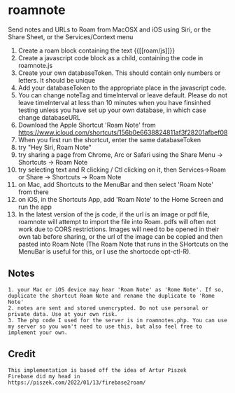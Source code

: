 # roamnote
Send notes and URLs to Roam from MacOSX and iOS using Siri, or the Share Sheet, or the Services/Context menu

1. Create a roam block containing the text {{[[roam/js]]}}
2. Create a javascript code block as a child, containing the code in roamnote.js
3. Create your own databaseToken. This should contain only numbers or letters. It should be unique
4. Add your databaseToken to the appropriate place in the javascript code.
5. You can change noteTag and timeInterval or leave default. Please do not leave timeInterval at less than 10 minutes when you have finsinhed testing unless you have set up your own database, in which case change databaseURL
6. Download the Apple Shortcut 'Roam Note' from https://www.icloud.com/shortcuts/156b0e6638824811af3f28201afbef08
7. When you first run the shortcut, enter the same databaseToken
8. try "Hey Siri, Roam Note"
9. try sharing a page from Chrome, Arc or Safari using the Share Menu -> Shortcuts -> Roam Note
10. try selecting text and R clicking / Ctl clicking on it, then Services->Roam or Share -> Shortcuts -> Roam Note
11. on Mac, add Shortcuts to the MenuBar and then select 'Roam Note' from there
12. on iOS, in the Shortcuts App, add  'Roam Note' to the Home Screen and run the app
13. In the latest version of the js code, if the url is an image or pdf file, roamnote will attempt to import the file into Roam. pdfs will often not work due to CORS restrictions. Images will need to be opened in their own tab before sharing, or the url of the image can be copied and then pasted into Roam Note (The Roam Note that runs in the SHortcuts on the MenuBar is useful for this, or I use the shortocde opt-ctl-R).


## Notes
    1. your Mac or iOS device may hear 'Roam Note' as 'Rome Note'. If so, duplicate the shortcut Roam Note and rename the duplicate to 'Rome Note'
    2. notes are sent and stored unencrypted. Do not use personal or private data. Use at your own risk.
    3. The php code I used for the server is in roamnotes.php. You can use my server so you won't need to use this, but also feel free to implement your own.

## Credit
    This implementation is based off the idea of Artur Piszek
    Firebase did my head in
    https://piszek.com/2022/01/13/firebase2roam/ 
